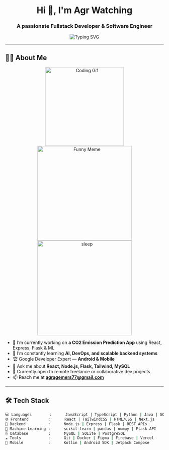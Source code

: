 <h1 align="center">Hi 👋, I'm Agr Watching</h1>
<h3 align="center">A passionate Fullstack Developer & Software Engineer</h3>

<p align="center">
  <img src="https://readme-typing-svg.herokuapp.com?font=Fira+Code&duration=3000&pause=1000&color=00C896&center=true&vCenter=true&width=450&lines=Software+Engineer;Fullstack+Web+Developer;Google+Developer+Expert+%28Android%29;Lover+of+Open+Source+and+Clean+Code" alt="Typing SVG" />
</p>

---

## 👨‍💻 About Me
<p align="center">
  <img src="https://media.giphy.com/media/qgQUggAC3Pfv687qPC/giphy.gif" alt="Coding Gif" width="250" style="margin: 0 10px;"/>
  <img src="https://media.giphy.com/media/3o7TKtnuHOHHUjR38Y/giphy.gif" alt="Funny Meme" width="300" style="margin: 0 10px;"/>
  <img src="https://media1.giphy.com/media/v1.Y2lkPTc5MGI3NjExa3Uxb3phNTNybnJ5NmozMmFua3czdzdud25hZ2h1a25zejVwcnViMCZlcD12MV9pbnRlcm5hbF9naWZfYnlfaWQmY3Q9Zw/W7Jc5gGZ38zjWTPG8v/giphy.gif" alt="sleep" width="300" style="margin: 0 10px;"/>
</p>

- 🔭 I’m currently working on **a CO2 Emission Prediction App** using React, Express, Flask & ML
- 🌱 I’m constantly learning **AI, DevOps, and scalable backend systems**
- 🏆 Google Developer Expert — **Android & Mobile**
- 💬 Ask me about **React, Node.js, Flask, Tailwind, MySQL**
- 💼 Currently open to remote freelance or collaborative dev projects
- 📫 Reach me at **agragemers77@gmail.com**

---

## 🛠️ Tech Stack

```bash
💻 Languages        :      JavaScript | TypeScript | Python | Java | SQL
🌐 Frontend         :      React | TailwindCSS | HTML/CSS | Next.js
🔧 Backend          :      Node.js | Express | Flask | REST APIs
🧠 Machine Learning :      scikit-learn | pandas | numpy | Flask API
🗄️ Database         :      MySQL | SQLite | PostgreSQL
☁️ Tools            :      Git | Docker | Figma | Firebase | Vercel
📱 Mobile           :      Kotlin | Android SDK | Jetpack Compose
